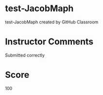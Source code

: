 # test-JacobMaph
test-JacobMaph created by GitHub Classroom

# Instructor Comments
Submitted correctly
# Score
100
